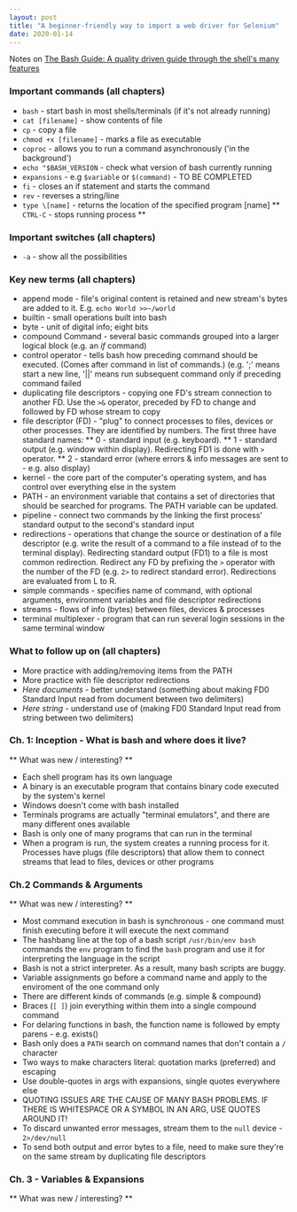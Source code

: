 ```yaml
---
layout: post
title: "A beginner-friendly way to import a web driver for Selenium"
date: 2020-01-14
---
```


Notes on [The Bash Guide: A quality driven guide through the shell's many features](https://guide.bash.academy/#toc0)

### Important commands (all chapters)
* `bash` - start  bash in most shells/terminals (if it's not already running)
* `cat [filename]` - show contents of file
* `cp` - copy a file
* `chmod +x [filename]` - marks a file as executable
* `coproc` - allows you to run a command asynchronously ('in the background')
* `echo "$BASH_VERSION` - check what version of bash currently running
* `expansions` - e.g `$variable` or `$(command)` - TO BE COMPLETED
* `fi` - closes an if statement and starts the command
* `rev` - reverses a string/line
* `type \[name]` - returns the location of the specified program \[name]
** `CTRL-C` - stops running process **

### Important switches (all chapters)
* `-a` - show all the possibilities

### Key new terms (all chapters)
* append mode - file's original content is retained and new stream's bytes are added to it. E.g. `echo World >>~/world`
* builtin - small operations built into bash
* byte - unit of digital info; eight bits
* compound Command - several basic commands grouped into a larger logical block (e.g. an *if* command)
* control operator - tells bash how preceding command should be executed. (Comes after command in list of commands.) (e.g. ';' means start a new line, '||' means run subsequent command only if preceding command failed
* duplicating file descriptors - copying one FD's stream connection to another FD. Use the `>&` operator, preceded by FD to change and followed by FD whose stream to copy
* file descriptor (FD) - "plug" to connect processes to files, devices or other processes. They are identified by numbers. The first three have standard names:
** 0 - standard input (e.g. keyboard). 
** 1 - standard output (e.g. window within display). Redirecting FD1 is done with `>` operator.
** 2 - standard error (where errors & info messages are sent to - e.g. also display)
* kernel - the core part of the computer's operating system, and has control over everything else in the system
* PATH - an environment variable that contains a set of directories that should be searched for programs. The PATH variable can be updated. 
* pipeline - connect two commands by the linking the first process' standard output to the second's standard input
* redirections - operations that change the source or destination of a file descriptor (e.g. write the result of a command to a file instead of to the terminal display). Redirecting standard output (FD1) to a file is most common redirection. Redirect any FD by prefixing the `>` operator with the number of the FD (e.g. `2>` to redirect standard error). Redirections are evaluated from L to R.
* simple commands - specifies name of command, with optional arguments, environment variables and file descriptor redirections
* streams - flows of info (bytes) between files, devices & processes
* terminal multiplexer - program that can run several login sessions in the same terminal window 

### What to follow up on (all chapters)
* More practice with adding/removing items from the PATH
* More practice with file descriptor redirections 
* *Here documents* - better understand (something about making FD0 Standard Input read from document between two delimiters)
* *Here string* - understand use of (making FD0 Standard Input read from string between two delimiters)

### Ch. 1: Inception - What is bash and where does it live? 
** What was new / interesting? **
* Each shell program has its own language
* A binary is an executable program that contains binary code executed by the system's kernel
* Windows doesn't come with bash installed
* Terminals programs are actually "terminal emulators", and there are many different ones available
* Bash is only one of many programs that can run in the terminal
* When a program is run, the system creates a running process for it. Processes have plugs (file descriptors) that allow them to connect streams that lead to files, devices or other programs

### Ch.2  Commands & Arguments
** What was new / interesting? **
* Most command execution in bash is synchronous - one command must finish executing before it will execute the next command 
* The hashbang line at the top of a bash script `/usr/bin/env bash` commands the `env` program to find the `bash` program 
and use it for interpreting the language in the script
* Bash is not a strict interpreter. As a result, many bash scripts are buggy.
* Variable assignments go before a command name and apply to the enviroment of the one command only
* There are different kinds of commands (e.g. simple & compound)
* Braces (`[ ]`) join everything within them into a single compound command
* For delaring functions in bash, the function name is followed by empty parens - e.g. exists()
* Bash only does a `PATH` search on command names that don't contain a `/` character
* Two ways to make characters literal: quotation marks (preferred) and escaping
* Use double-quotes in args with expansions, single quotes everywhere else
* QUOTING ISSUES ARE THE CAUSE OF MANY BASH PROBLEMS. IF THERE IS WHITESPACE OR A SYMBOL IN AN ARG, USE QUOTES AROUND IT!
* To discard unwanted error messages, stream them to the `null` device - `2>/dev/null`
* To send both output and error bytes to a file, need to make sure they're on the same stream by duplicating file descriptors

### Ch. 3 - Variables & Expansions
** What was new / interesting? **

